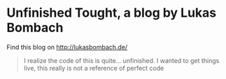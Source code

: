 # Unfinished Tought, a blog by Lukas Bombach

Find this blog on http://lukasbombach.de/

> I realize the code of this is quite... unfinished. I wanted to get things live, this really is not a reference of perfect code
